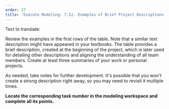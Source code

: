 ```yaml
---
order: 27
title: 'Execute Modeling: 7.12. Examples of Brief Project Descriptions (Project Summary)'
---
```


Text to translate:

Review the examples in the first rows of the table. Note that a similar text description might have appeared in your textbooks. The table provides a brief description, created at the beginning of the project, which is later used for detailing other descriptions and aligning the understanding of all team members. Create at least three summaries of your work or personal projects.

As needed, take notes for further development. It's possible that you won't create a strong description right away, so you may need to revisit it multiple times.

**Locate the corresponding task number in the modeling workspace and complete all its points.**